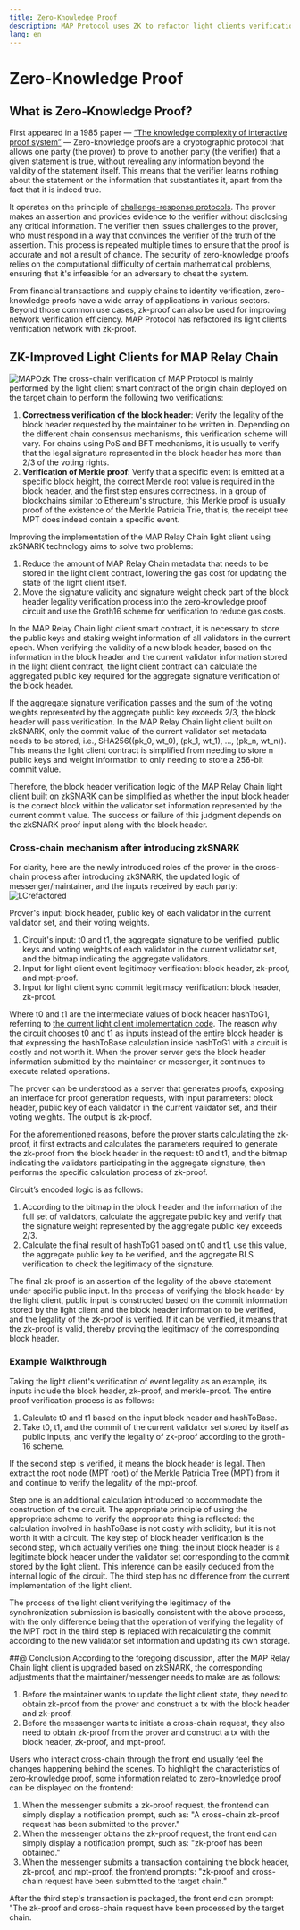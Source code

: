 ```yaml
---
title: Zero-Knowledge Proof
description: MAP Protocol uses ZK to refactor light clients verification network.
lang: en
---
```

# Zero-Knowledge Proof

## What is Zero-Knowledge Proof?
First appeared in a 1985 paper — [“The knowledge complexity of interactive proof system”](https://people.csail.mit.edu/silvio/Selected%20Scientific%20Papers/Proof%20Systems/The_Knowledge_Complexity_Of_Interactive_Proof_Systems.pdf) —  Zero-knowledge proofs are a cryptographic protocol that allows one party (the prover) to prove to another party (the verifier) that a given statement is true, without revealing any information beyond the validity of the statement itself. This means that the verifier learns nothing about the statement or the information that substantiates it, apart from the fact that it is indeed true.

It operates on the principle of [challenge-response protocols](https://csrc.nist.gov/glossary/term/challenge_response_protocol). The prover makes an assertion and provides evidence to the verifier without disclosing any critical information. The verifier then issues challenges to the prover, who must respond in a way that convinces the verifier of the truth of the assertion. This process is repeated multiple times to ensure that the proof is accurate and not a result of chance. The security of zero-knowledge proofs relies on the computational difficulty of certain mathematical problems, ensuring that it's infeasible for an adversary to cheat the system.

From financial transactions and supply chains to identity verification, zero-knowledge proofs have a wide array of applications in various sectors. Beyond those common use cases, zk-proof can also be used for improving network verification efficiency. MAP Protocol has refactored its light clients verification network with zk-proof.

## ZK-Improved Light Clients for MAP Relay Chain
![MAPOzk](docs/zk/MAPOlczk.png)
The cross-chain verification of MAP Protocol is mainly performed by the light client smart contract of the origin chain deployed on the target chain to perform the following two verifications:
1. **Correctness verification of the block header**: Verify the legality of the block header requested by the maintainer to be written in. Depending on the different chain consensus mechanisms, this verification scheme will vary. For chains using PoS and BFT mechanisms, it is usually to verify that the legal signature represented in the block header has more than 2/3 of the voting rights.
2. **Verification of Merkle proof**: Verify that a specific event is emitted at a specific block height, the correct Merkle root value is required in the block header, and the first step ensures correctness. In a group of blockchains similar to Ethereum's structure, this Merkle proof is usually proof of the existence of the Merkle Patricia Trie, that is, the receipt tree MPT does indeed contain a specific event.

Improving the implementation of the MAP Relay Chain light client using zkSNARK technology aims to solve two problems:
1. Reduce the amount of MAP Relay Chain metadata that needs to be stored in the light client contract, lowering the gas cost for updating the state of the light client itself.
2.  Move the signature validity and signature weight check part of the block header legality verification process into the zero-knowledge proof circuit and use the Groth16 scheme for verification to reduce gas costs.

In the MAP Relay Chain light client smart contract, it is necessary to store the public keys and staking weight information of all validators in the current epoch. When verifying the validity of a new block header, based on the information in the block header and the current validator information stored in the light client contract, the light client contract can calculate the aggregated public key required for the aggregate signature verification of the block header. 

If the aggregate signature verification passes and the sum of the voting weights represented by the aggregate public key exceeds 2/3, the block header will pass verification. In the MAP Relay Chain light client built on zkSNARK, only the commit value of the current validator set metadata needs to be stored, i.e., SHA256((pk_0, wt_0), (pk_1, wt_1), ..., (pk_n, wt_n)). This means the light client contract is simplified from needing to store n public keys and weight information to only needing to store a 256-bit commit value.

Therefore, the block header verification logic of the MAP Relay Chain light client built on zkSNARK can be simplified as whether the input block header is the correct block within the validator set information represented by the current commit value. The success or failure of this judgment depends on the zkSNARK proof input along with the block header.

### Cross-chain mechanism after introducing zkSNARK
For clarity, here are the newly introduced roles of the prover in the cross-chain process after introducing zkSNARK, the updated logic of messenger/maintainer, and the inputs received by each party:
![LCrefactored](docs/zk/LCrefactored.png)

Prover's input: block header, public key of each validator in the current validator set, and their voting weights.
1. Circuit's input: t0 and t1, the aggregate signature to be verified, public keys and voting weights of each validator in the current validator set, and the bitmap indicating the aggregate validators.
2. Input for light client event legitimacy verification: block header, zk-proof, and mpt-proof.
3. Input for light client sync commit legitimacy verification: block header, zk-proof.

Where t0 and t1 are the intermediate values of block header hashToG1, referring to [the current light client implementation code](https://github.com/mapprotocol/map-contracts/blob/main/mapclients/eth/contracts/bls/BGLS.sol#L204-L218). The reason why the circuit chooses t0 and t1 as inputs instead of the entire block header is that expressing the hashToBase calculation inside hashToG1 with a circuit is costly and not worth it. When the prover server gets the block header information submitted by the maintainer or messenger, it continues to execute related operations.

The prover can be understood as a server that generates proofs, exposing an interface for proof generation requests, with input parameters: block header, public key of each validator in the current validator set, and their voting weights. The output is zk-proof. 

For the aforementioned reasons, before the prover starts calculating the zk-proof, it first extracts and calculates the parameters required to generate the zk-proof from the block header in the request: t0 and t1, and the bitmap indicating the validators participating in the aggregate signature, then performs the specific calculation process of zk-proof.

Circuit’s encoded logic is as follows:
1. According to the bitmap in the block header and the information of the full set of validators, calculate the aggregate public key and verify that the signature weight represented by the aggregate public key exceeds 2/3.
2. Calculate the final result of hashToG1 based on t0 and t1, use this value, the aggregate public key to be verified, and the aggregate BLS verification to check the legitimacy of the signature.

The final zk-proof is an assertion of the legality of the above statement under specific public input. In the process of verifying the block header by the light client, public input is constructed based on the commit information stored by the light client and the block header information to be verified, and the legality of the zk-proof is verified. If it can be verified, it means that the zk-proof is valid, thereby proving the legitimacy of the corresponding block header.
### Example Walkthrough
Taking the light client's verification of event legality as an example, its inputs include the block header, zk-proof, and merkle-proof. The entire proof verification process is as follows:

1. Calculate t0 and t1 based on the input block header and hashToBase.
2. Take t0, t1, and the commit of the current validator set stored by itself as public inputs, and verify the legality of zk-proof according to the groth-16 scheme.

If the second step is verified, it means the block header is legal. Then extract the root node (MPT root) of the Merkle Patricia Tree (MPT) from it and continue to verify the legality of the mpt-proof.

Step one is an additional calculation introduced to accommodate the construction of the circuit. The appropriate principle of using the appropriate scheme to verify the appropriate thing is reflected: the calculation involved in hashToBase is not costly with solidity, but it is not worth it with a circuit. The key step of block header verification is the second step, which actually verifies one thing: the input block header is a legitimate block header under the validator set corresponding to the commit stored by the light client. This inference can be easily deduced from the internal logic of the circuit. The third step has no difference from the current implementation of the light client.

The process of the light client verifying the legitimacy of the synchronization submission is basically consistent with the above process, with the only difference being that the operation of verifying the legality of the MPT root in the third step is replaced with recalculating the commit according to the new validator set information and updating its own storage.

##@ Conclusion
According to the foregoing discussion, after the MAP Relay Chain light client is upgraded based on zkSNARK, the corresponding adjustments that the maintainer/messenger needs to make are as follows:
1. Before the maintainer wants to update the light client state, they need to obtain zk-proof from the prover and construct a tx with the block header and zk-proof.
2. Before the messenger wants to initiate a cross-chain request, they also need to obtain zk-proof from the prover and construct a tx with the block header, zk-proof, and mpt-proof.

Users who interact cross-chain through the front end usually feel the changes happening behind the scenes. To highlight the characteristics of zero-knowledge proof, some information related to zero-knowledge proof can be displayed on the frontend:
1. When the messenger submits a zk-proof request, the frontend can simply display a notification prompt, such as: "A cross-chain zk-proof request has been submitted to the prover."
2. When the messenger obtains the zk-proof request, the front end can simply display a notification prompt, such as: "zk-proof has been obtained."
3. When the messenger submits a transaction containing the block header, zk-proof, and mpt-proof, the frontend prompts: "zk-proof and cross-chain request have been submitted to the target chain."

After the third step's transaction is packaged, the front end can prompt: "The zk-proof and cross-chain request have been processed by the target chain.
